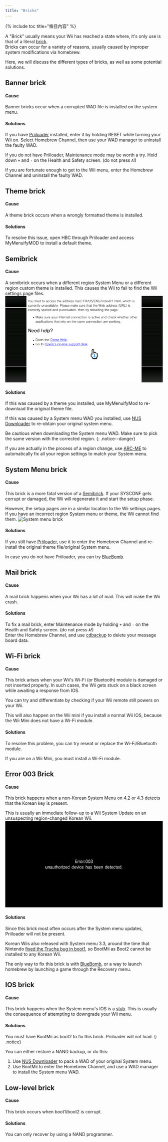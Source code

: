 ```yaml
---
title: "Bricks"
---
```


{% include toc title="條目內容" %}

A "Brick" usually means your Wii has reached a state where, it's only use is that of a literal [brick](https://wikipedia.org/wiki/Brick). <br> Bricks can occur for a variety of reasons, usually caused by improper system modifications via homebrew.

Here, we will discuss the different types of bricks, as well as some potential solutions.

## Banner brick

#### Cause
Banner bricks occur when a corrupted WAD file is installed on the system menu.

#### Solutions
If you have [Priiloader](priiloader) installed, enter it by holding RESET while turning your Wii on. Select Homebrew Channel, then use your WAD manager to uninstall the faulty WAD.

If you do not have Priiloader, Maintenance mode may be worth a try. Hold down `+` and `-` on the Health and Safety screen. (do not press `A`!)

If you are fortunate enough to get to the Wii menu, enter the Homebrew Channel and uninstall the faulty WAD.

## Theme brick

#### Cause
A theme brick occurs when a wrongly formatted theme is installed.

#### Solutions
To resolve this issue, open HBC through Priiloader and access MyMenuifyMOD to install a default theme.

## Semibrick

#### Cause
A semibrick occurs when a different region System Menu or a different region custom theme is installed. This causes the Wii to fail to find the Wii settings page files. ![Semibrick](/images/bricks/semibrick.png)

#### Solutions
If this was caused by a theme you installed, use MyMenuifyMod to re-download the original theme file.

If this was caused by a System menu WAD you installed, use [NUS Downloader](https://wiibrew.org/wiki/NUSD) to re-obtain your original system menu.

Be cautious when downloading the System menu WAD. Make sure to pick the same version with the corrected region.
{: .notice--danger}

If you are actually in the process of a region change, use [ARC-ME](https://github.com/modmii/Any-Region-Changer-ModMii-Edition/releases) to automatically fix all your region settings to match your System menu.

## System Menu brick

#### Cause
This brick is a more fatal version of a [Semibrick](#semibrick). If your SYSCONF gets corrupt or damaged, the Wii will regenerate it and start the setup phase.

However, the setup pages are in a similar location to the Wii settings pages. If you have an incorrect region System menu or theme, the Wii cannot find them. ![System menu brick](/images/brick/sysmenu-brick.png)

#### Solutions

If you still have [Priiloader](priiloader), use it to enter the Homebrew Channel and re-install the original theme file/original System menu.

In case you do not have Priiloader, you can try [BlueBomb](bluebomb).

## Mail brick

#### Cause
A mail brick happens when your Wii has a lot of mail. This will make the Wii crash.

#### Solutions
To fix a mail brick, enter Maintenance mode by holding `+` and `-` on the Health and Safety screen. (do not press `A`!) <br> Enter the Homebrew Channel, and use [cdbackup](https://oscwii.org/library/app/cdbackup) to delete your message board data.

## Wi-Fi brick

#### Cause
This brick arises when your Wii's Wi-Fi (or Bluetooth) module is damaged or not inserted properly. In such cases, the Wii gets stuck on a black screen while awaiting a response from IOS.

You can try and differentiate by checking if your Wii remote still powers on your Wii.

This will also happen on the Wii mini if you install a normal Wii IOS, because the Wii Mini does not have a Wi-Fi module.

#### Solutions
To resolve this problem, you can try reseat or replace the Wi-Fi/Bluetooth module.

If you are on a Wii Mini, you must install a Wi-Fi module.

## Error 003 Brick

#### Cause

This brick happens when a non-Korean System Menu on 4.2 or 4.3 detects that the Korean key is present.

This is usually an immediate follow-up to a Wii System Update on an unsuspecting region-changed Korean Wii. ![Error 003](/images/bricks/error-003.png)

#### Solutions

Since this brick most often occurs after the System menu updates, Priiloader will not be present.

Korean Wiis also released with System menu 3.3, around the time that Nintendo [fixed the Trucha bug in boot1](https://wiibrew.org/wiki/3.3#Changes), so BootMii as Boot2 cannot be installed to any Korean Wii.

The only way to fix this brick is with [BlueBomb](bluebomb), or a way to launch homebrew by launching a game through the Recovery menu.

## IOS brick

#### Cause
This brick happens when the System menu's IOS is a [stub](http://wiibrew.org/wiki/Stub_IOS). This is usually the consequence of attempting to downgrade your Wii menu.

#### Solutions
You must have BootMii as boot2 to fix this brick. Priiloader will not load.
{: .notice}

You can either restore a NAND backup, or do this:

1. Use [NUS Downloader](https://wiibrew.org/wiki/NUSD) to pack a WAD of your original System menu.
1. Use BootMii to enter the Homebrew Channel, and use a WAD manager to install the System menu WAD.


## Low-level brick

#### Cause
This brick occurs when boot1/boot2 is corrupt.

#### Solutions
You can only recover by using a NAND programmer.
